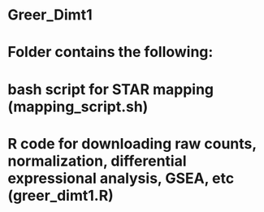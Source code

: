# Greer_Dimt1
# Folder contains the following: 
# bash script for STAR mapping (mapping_script.sh)
# R code for downloading raw counts, normalization, differential expressional analysis, GSEA, etc (greer_dimt1.R)

